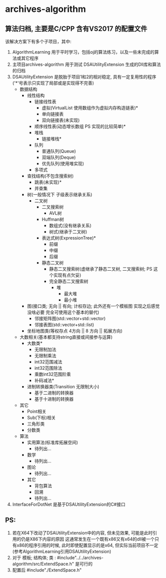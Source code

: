 # archives-algorithm

算法归档, 主要是C/CPP  含有VS2017 的配置文件
---
该解决方案下有多个子项目，其中:
1. AlgorithmLearning 用于平时学习，包括oj的算法练习，以及一些未完成的算法或其它程序
2. 主项目archives-algorithm 用于测试 DSAUtilityExtension 生成的Dll库和算法的归档
3. DSAUtilityExtension 是脱胎于项目1和2的相对稳定, 具有一定复用性的程序('*'号表示只实现了局部或是实现得不完善)
    - 数据结构
        - 线性结构
            - 链接线性表
                - 虚拟(VirtualList 使用数组作为虚拟内存构造链表)*
                - 单向链接表
                - 双向链接表(未实现)
            - 顺序线性表(动态增长数组 PS 实现的比较简单)*
            - 堆栈
                - 链接堆栈*
            - 队列
                - 普通队列(Queue)
                - 双端队列(Deque)
                - 优先队列(使用堆实现)
            - 多项式
        - 查找结构(不包含搜索树)
            - 跳表(未实现)*
            - 并查集
        - 树(一般情况下 子级表示继承关系)
            - 二叉树
                - 二叉搜索树
                    - AVL树
                - Huffman树
                    - 数组式(没有继承关系)
                    - 树式(继承于二叉树)
                - 表达式树(ExpressionTree)*
                    - 前缀
                    - 中缀
                    - 后缀
                - 静态二叉树
                    - 静态二叉搜索树(虚继承了静态二叉树, 二叉搜索树; PS 这个实现有点欠妥)
                    - 完全静态二叉搜索树
                        - 堆
                            - 最大堆
                            - 最小堆
         - 图(接口类; 无向 || 有向; 计权存边; 此外还有一个模板图 实现之后感觉没啥必要 完全可使用这个基本的替代)
             - 邻接矩阵图(std::vector+std::vector)
             - 邻接表图(std::vector+std::list)
         - 坐标地图类(等权存点 4方向 || 8 方向 || 拓展方向)
    - 大数相关(基本都支持string直接或间接参与运算)
        - 大数类*
            - 无限制加法
            - 无限制乘法
            - int32范围减法
            - int32范围除法
            - 乘数int32范围阶乘
            - 补码减法*
        - 进制转换器类(Transition 无限制大小)
            - 基于二进制的转换器
            - 基于十进制的转换器
    - 其它
        - Point相关
        - Sub(下标)相关
        - 三角形类
        - 分数类
    - 算法
        - 实用算法(标准库拓展空间)
             - 待列出...
        - 数学
             - 待列出...
         - 图论
             - 待列出...
         - 其它
             - 背包算法
             - 回溯
             - 待列出...
4. InterfaceForDotNet 是基于DSAUtilityExtension的C#接口


## PS: 
1. 若在X64下改动了DSAUtilityExtension中的内容, 但未见效果, 可能是此时引用的仍是X86下内容的原因
这通常发生在一个既有x86又有x64的dll被一个只有x86的程序引用的时候, 此时即使配置显示的是x64, 但实际当前项目不一定
(参考AlgorithmLearning引用DSAUtilityExtension)
2. 对于 模板; 结构体; 类 : #include"../../archives-algorithm/src/ExtendSpace.h" 是可行的
3. 配置后 #include"./ExtendSpace.h"

